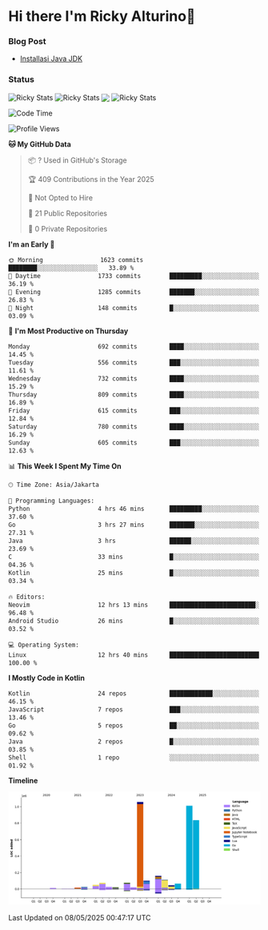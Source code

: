 # Hi there I'm Ricky Alturino👋

### Blog Post

<!-- BLOG-POST-LIST:START -->

- [Installasi Java JDK](https://onirutla.medium.com/installasi-java-jdk-ec701beeb5cb?source=rss-d9d81c918cc9------2)
<!-- BLOG-POST-LIST:END -->

### Status

<img align="center" alt="Ricky Stats" src="https://github-readme-stats.vercel.app/api?username=Alturino&theme=dark&show_icons=true&hide_border=false" />
<img align="center" alt="Ricky Stats" src="https://github-readme-stats.vercel.app/api/top-langs/?username=Alturino&theme=dark&show_icons=true&layout=compact"/>
<img align="center" width="640px" src="https://github-readme-stats.vercel.app/api/wakatime?username=Alturino&layout=compact&hide_border=true&theme=dark">
<img align="center" alt="Ricky Stats" src="https://leetcard.jacoblin.cool/alturino?border=0&radius=20&ext=activity"/>

<!--START_SECTION:waka-->
![Code Time](http://img.shields.io/badge/Code%20Time-1%2C203%20hrs%201%20min-blue)

![Profile Views](http://img.shields.io/badge/Profile%20Views-0-blue)

**🐱 My GitHub Data** 

> 📦 ? Used in GitHub's Storage 
 > 
> 🏆 409 Contributions in the Year 2025
 > 
> 🚫 Not Opted to Hire
 > 
> 📜 21 Public Repositories 
 > 
> 🔑 0 Private Repositories 
 > 
**I'm an Early 🐤** 

```text
🌞 Morning                1623 commits        ████████░░░░░░░░░░░░░░░░░   33.89 % 
🌆 Daytime                1733 commits        █████████░░░░░░░░░░░░░░░░   36.19 % 
🌃 Evening                1285 commits        ███████░░░░░░░░░░░░░░░░░░   26.83 % 
🌙 Night                  148 commits         █░░░░░░░░░░░░░░░░░░░░░░░░   03.09 % 
```
📅 **I'm Most Productive on Thursday** 

```text
Monday                   692 commits         ████░░░░░░░░░░░░░░░░░░░░░   14.45 % 
Tuesday                  556 commits         ███░░░░░░░░░░░░░░░░░░░░░░   11.61 % 
Wednesday                732 commits         ████░░░░░░░░░░░░░░░░░░░░░   15.29 % 
Thursday                 809 commits         ████░░░░░░░░░░░░░░░░░░░░░   16.89 % 
Friday                   615 commits         ███░░░░░░░░░░░░░░░░░░░░░░   12.84 % 
Saturday                 780 commits         ████░░░░░░░░░░░░░░░░░░░░░   16.29 % 
Sunday                   605 commits         ███░░░░░░░░░░░░░░░░░░░░░░   12.63 % 
```


📊 **This Week I Spent My Time On** 

```text
🕑︎ Time Zone: Asia/Jakarta

💬 Programming Languages: 
Python                   4 hrs 46 mins       █████████░░░░░░░░░░░░░░░░   37.60 % 
Go                       3 hrs 27 mins       ███████░░░░░░░░░░░░░░░░░░   27.31 % 
Java                     3 hrs               ██████░░░░░░░░░░░░░░░░░░░   23.69 % 
C                        33 mins             █░░░░░░░░░░░░░░░░░░░░░░░░   04.36 % 
Kotlin                   25 mins             █░░░░░░░░░░░░░░░░░░░░░░░░   03.34 % 

🔥 Editors: 
Neovim                   12 hrs 13 mins      ████████████████████████░   96.48 % 
Android Studio           26 mins             █░░░░░░░░░░░░░░░░░░░░░░░░   03.52 % 

💻 Operating System: 
Linux                    12 hrs 40 mins      █████████████████████████   100.00 % 
```

**I Mostly Code in Kotlin** 

```text
Kotlin                   24 repos            ████████████░░░░░░░░░░░░░   46.15 % 
JavaScript               7 repos             ███░░░░░░░░░░░░░░░░░░░░░░   13.46 % 
Go                       5 repos             ██░░░░░░░░░░░░░░░░░░░░░░░   09.62 % 
Java                     2 repos             █░░░░░░░░░░░░░░░░░░░░░░░░   03.85 % 
Shell                    1 repo              ░░░░░░░░░░░░░░░░░░░░░░░░░   01.92 % 
```



**Timeline**

![Lines of Code chart](https://raw.githubusercontent.com/Alturino/Alturino/main/assets/bar_graph.png)


 Last Updated on 08/05/2025 00:47:17 UTC
<!--END_SECTION:waka-->
